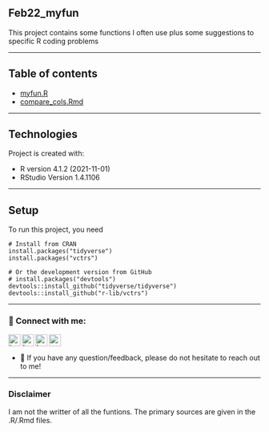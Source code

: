 ## Feb22_myfun


This project contains some functions I often use plus some suggestions to specific R coding problems

---
## Table of contents
* [myfun.R](https://github.com/leynu/Feb22_myfun/blob/master/myfun.R)
* [compare_cols.Rmd](https://github.com/leynu/Feb22_myfun/blob/master/compare_cols.Rmd)

---	
## Technologies
Project is created with:
* R version 4.1.2 (2021-11-01)
* RStudio Version 1.4.1106
---	
## Setup
To run this project, you need

```
# Install from CRAN
install.packages("tidyverse")
install.packages("vctrs")

# Or the development version from GitHub
# install.packages("devtools")
devtools::install_github("tidyverse/tidyverse")
devtools::install_github("r-lib/vctrs")
```
---
### 🤝 Connect with me:

<a href="https://github.com/leynu"><img align="left" src="https://cdn2.iconfinder.com/data/icons/social-icons-33/128/Github-512.png" alt="Leyla Nunez | Twitter" width="24px"/></a><a href="https://twitter.com/leynu_"><img align="left" src="https://cdn4.iconfinder.com/data/icons/social-media-icons-the-circle-set/48/twitter_circle-512.png" alt="Leyla Nunez | Twitter" width="24px"/></a><a href="https://www.linkedin.com/in/leynu/"><img align="left" src="https://cdn3.iconfinder.com/data/icons/capsocial-round/500/linkedin-512.png" alt="Leyla Nunez | LinkedIn" width="24px"/></a><a href="mailto:leynu0210@gmail.com"> <img src="https://cdn4.iconfinder.com/data/icons/social-media-logos-6/512/112-gmail_email_mail-512.png" width="24px"> </a>
</br> 



- 💬 If you have any question/feedback, please do not hesitate to reach out to me!


---
### Disclaimer

I am not the writter of all the funtions. The primary sources are given in the .R/.Rmd files. 


